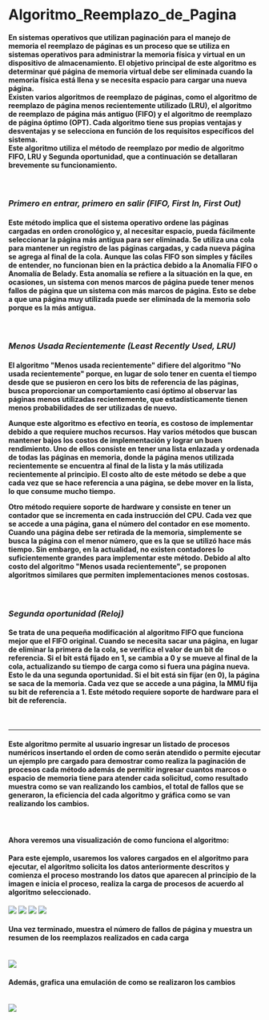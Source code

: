 # Algoritmo_Reemplazo_de_Pagina
<h4>En sistemas operativos que utilizan paginación para el manejo de memoria el reemplazo de páginas es un proceso que se utiliza en sistemas operativos para administrar la memoria física y virtual en un dispositivo de almacenamiento. El objetivo principal de este algoritmo es determinar qué página de memoria virtual debe ser eliminada cuando la memoria física está llena y se necesita espacio para cargar una nueva página.
<br>
Existen varios algoritmos de reemplazo de páginas, como el algoritmo de reemplazo de página menos recientemente utilizado (LRU), el algoritmo de reemplazo de página más antiguo (FIFO) y el algoritmo de reemplazo de página óptimo (OPT). Cada algoritmo tiene sus propias ventajas y desventajas y se selecciona en función de los requisitos específicos del sistema.
<br>
Este algoritmo utiliza el método de reemplazo por medio de algoritmo FIFO, LRU y Segunda oportunidad, que a continuación se detallaran brevemente su funcionamiento.
</h4><br>

<h3><i>Primero en entrar, primero en salir (FIFO, First In, First Out)</i></h3>
<h4>Este método implica que el sistema operativo ordene las páginas cargadas en orden cronológico y, al necesitar espacio, pueda fácilmente seleccionar la página más antigua para ser eliminada. Se utiliza una cola para mantener un registro de las páginas cargadas, y cada nueva página se agrega al final de la cola. Aunque las colas FIFO son simples y fáciles de entender, no funcionan bien en la práctica debido a la Anomalía FIFO o Anomalía de Belady. Esta anomalía se refiere a la situación en la que, en ocasiones, un sistema con menos marcos de página puede tener menos fallos de página que un sistema con más marcos de página. Esto se debe a que una página muy utilizada puede ser eliminada de la memoria solo porque es la más antigua.</h4>

<br>

<h3><i>Menos Usada Recientemente (Least Recently Used, LRU)</i></h3>
<h4>El algoritmo "Menos usada recientemente" difiere del algoritmo "No usada recientemente" porque, en lugar de solo tener en cuenta el tiempo desde que se pusieron en cero los bits de referencia de las páginas, busca proporcionar un comportamiento casi óptimo al observar las páginas menos utilizadas recientemente, que estadísticamente tienen menos probabilidades de ser utilizadas de nuevo.

Aunque este algoritmo es efectivo en teoría, es costoso de implementar debido a que requiere muchos recursos. Hay varios métodos que buscan mantener bajos los costos de implementación y lograr un buen rendimiento. Uno de ellos consiste en tener una lista enlazada y ordenada de todas las páginas en memoria, donde la página menos utilizada recientemente se encuentra al final de la lista y la más utilizada recientemente al principio. El costo alto de este método se debe a que cada vez que se hace referencia a una página, se debe mover en la lista, lo que consume mucho tiempo.

Otro método requiere soporte de hardware y consiste en tener un contador que se incrementa en cada instrucción del CPU. Cada vez que se accede a una página, gana el número del contador en ese momento. Cuando una página debe ser retirada de la memoria, simplemente se busca la página con el menor número, que es la que se utilizó hace más tiempo. Sin embargo, en la actualidad, no existen contadores lo suficientemente grandes para implementar este método. Debido al alto costo del algoritmo "Menos usada recientemente", se proponen algoritmos similares que permiten implementaciones menos costosas.</h4>

<br>

<h3><i>Segunda oportunidad (Reloj)</i></h3>
<h4>Se trata de una pequeña modificación al algoritmo FIFO que funciona mejor que el FIFO original. Cuando se necesita sacar una página, en lugar de eliminar la primera de la cola, se verifica el valor de un bit de referencia. Si el bit está fijado en 1, se cambia a 0 y se mueve al final de la cola, actualizando su tiempo de carga como si fuera una página nueva. Esto le da una segunda oportunidad. Si el bit está sin fijar (en 0), la página se saca de la memoria. Cada vez que se accede a una página, la MMU fija su bit de referencia a 1. Este método requiere soporte de hardware para el bit de referencia.</h4>

<br>

___

<h4>Este algoritmo permite al usuario ingresar un listado de procesos numéricos insertando el orden de como serán atendido o permite ejecutar un ejemplo pre cargado para demostrar como realiza la paginación de procesos cada método además de permitir ingresar cuantos marcos o espacio de memoria tiene para atender cada solicitud, como resultado muestra como se van realizando los cambios, el total de fallos que se generaron, la eficiencia del cada algoritmo y gráfica como se van realizando los cambios.</h4>
<br>
<h4>Ahora veremos una visualización de como funciona el algoritmo:</h4>
<h4>Para este ejemplo, usaremos los valores cargados en el algoritmo para ejecutar, el algoritmo solicita los datos anteriormente descritos y comienza el proceso mostrando los datos que aparecen al principio de la imagen e inicia el proceso, realiza la carga de procesos de acuerdo al algoritmo seleccionado.</h4>

<img src="Source\Imagen_1.png">
<img src="Source\Imagen_2.png">
<img src="Source\Imagen_3.png">
<img src="Source\Imagen_4.png">
<br>
<h4>Una vez terminado, muestra el número de fallos de página y muestra un resumen de los reemplazos realizados en cada carga</h4>
<br>
<img src="Source\Imagen_5.png">
<br>
<h4>Además, grafica una emulación de como se realizaron los cambios</h4>
<br>
<img src="Source\Imagen_6.png">